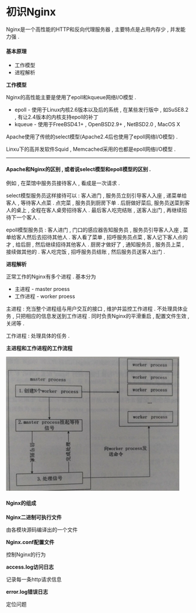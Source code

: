 # 初识Nginx

Nginx是一个高性能的HTTP和反向代理服务器 , 主要特点是占用内存少 , 并发能力强 .

#### 基本原理

* 工作模型
* 进程解析

**工作模型**

Nginx的高性能主要是使用了epoll和kqueue网络I/O模型 .

* epoll - 使用于Linux内核2.6版本以及后的系统 , 在某些发行版中 , 如SuSE8.2 , 有让2.4版本的内核支持epoll的补丁
* kqueue - 使用于FreeBSD4.1+ , OpenBSD2.9+ , NetBSD2.0 , MacOS X

Apache使用了传统的select模型\(Apache2.4后也使用了epoll网络I/O模型\) .

Linxu下的高并发软件Squid , Memcached采用的也都是epoll网络I/O模型 .

---

#### Apache和Nginx的区别 , 或者说select模型和epoll模型的区别 .

例如 , 在菜馆中服务员接待客人 , 看成是一次请求 .

select模型服务员这样接待可以 : 客人进门 , 服务员立刻引导客人入座 , 递菜单给客人 , 等待客人点菜 . 点完菜 , 服务员到厨房下单 . 后厨做好菜后, 服务员送菜到客人的桌上 , 全程在客人桌旁招待客人 . 最后客人吃完结账 , 送客人出门 , 再继续招待下一个客人 .

epoll模型服务员 : 客人进门 , 门口的感应器告知服务员 , 服务员引导客人入座 , 菜单给客人然后去招待其他人 . 客人看了菜单 , 招呼服务员点菜 , 客人记下客人点的才 , 给后厨 , 然后继续招待其他客人 . 厨房才做好了 , 通知服务员 , 服务员上菜 , 接续做其他的 . 客人吃完饭 , 招呼服务员结账 , 然后服务员送客人出门 .

**进程解析**

正常工作的Nginx有多个进程 . 基本分为

* 主进程 - master proess
* 工作进程 - worker proess

主进程 : 充当整个进程组与用户交互的接口 , 维护并监控工作进程 . 不处理具体业务 , 只把相应的信息发送到工作进程 . 同时负责Nginx的平滑重启 , 配置文件生效 , 关闭等 .

工作进程 : 处理具体的任务 .

**主进程和工作进程的工作流程**

![](/assets/gongzuoliucheng.png)

#### Nginx的组成

**Nginx二进制可执行文件**

由各模块源码编译出的一个文件

**Nginx.conf配置文件**

控制Nginx的行为

**access.log访问日志**

记录每一条http请求信息

**error.log错误日志**

定位问题

